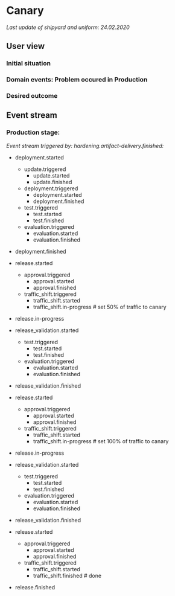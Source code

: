 # Canary

*Last update of shipyard and uniform: 24.02.2020*

## User view


### Initial situation


### Domain events: Problem occured in Production


### Desired outcome


## Event stream

### Production stage:

*Event stream triggered by: hardening.artifact-delivery.finished:* 

- deployment.started
  - update.triggered 
    - update.started
    - update.finished
  - deployment.triggered 
    - deployment.started 
    - deployment.finished
  - test.triggered
    - test.started
    - test.finished
  - evaluation.triggered
    - evaluation.started
    - evaluation.finished
- deployment.finished

- release.started
  - approval.triggered
    - approval.started
    - approval.finished
  - traffic_shift.triggered
    - traffic_shift.started    
    - traffic_shift.in-progress    # set 50% of traffic to canary
- release.in-progress

- release_validation.started
  - test.triggered
    - test.started
    - test.finished
  - evaluation.triggered
    - evaluation.started
    - evaluation.finished
- release_validation.finished

- release.started
  - approval.triggered
    - approval.started
    - approval.finished
  - traffic_shift.triggered
    - traffic_shift.started    
    - traffic_shift.in-progress    # set 100% of traffic to canary
- release.in-progress

- release_validation.started
  - test.triggered
    - test.started
    - test.finished
  - evaluation.triggered
    - evaluation.started
    - evaluation.finished
- release_validation.finished

- release.started
  - approval.triggered
    - approval.started
    - approval.finished
  - traffic_shift.triggered
    - traffic_shift.started    
    - traffic_shift.finished   # done
- release.finished
